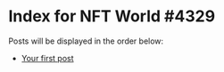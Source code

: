 # Index for NFT World #4329
Posts will be displayed in the order below:

- [Your first post](./001-first.md)

